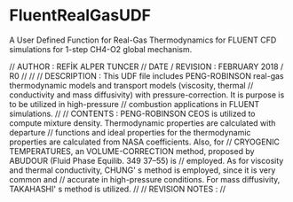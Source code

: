 # FluentRealGasUDF
A User Defined Function for Real-Gas Thermodynamics for FLUENT CFD simulations for 1-step CH4-O2 global mechanism.

// AUTHOR          : REFİK ALPER TUNCER
// DATE / REVISION : FEBRUARY 2018 / R0
//
//
// DESCRIPTION     : This UDF file includes PENG-ROBINSON real-gas thermodynamic models and transport models (viscosity, thermal          //                   conductivity and mass diffusivity) with pressure-correction. It is purpose is to be utilized in high-pressure         //                   combustion applications in FLUENT simulations.
//
// CONTENTS        : PENG-ROBINSON CEOS is utilized to compute mixture density. Thermodynamic properties are calculated with departure     //                   functions and ideal properties for the thermodynamic properties are calculated from NASA coefficients. Also, for     //                   CRYOGENIC TEMPERATURES, an VOLUME-CORRECTION method, proposed  by ABUDOUR (Fluid Phase Equilib. 349 37–55) is       //                   employed. As for viscosity and thermal conductivity, CHUNG' s method is employed, since it is very common and       //                   accurate in high-pressure conditions. For mass diffusivity, TAKAHASHI' s method is utilized.
//
// REVISION NOTES   :
//

